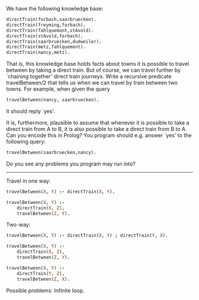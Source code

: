We have the following knowledge base:

```prolog
directTrain(forbach,saarbruecken).
directTrain(freyming,forbach).
directTrain(fahlquemont,stAvold).
directTrain(stAvold,forbach).
directTrain(saarbruecken,dudweiler).
directTrain(metz,fahlquemont).
directTrain(nancy,metz).
```

That is, this knowledge base holds facts about towns it is possible to travel
between by taking a direct train. But of course, we can travel further by
`chaining together' direct train journeys. Write a recursive predicate
travelBetween/2 that tells us when we can travel by train between two
towns. For example, when given the query 

```prolog
travelBetween(nancy, saarbruecken).
```

it should reply `yes'.

It is, furthermore, plausible to assume that whenever it is possible to take a
direct train from A to B, it is also possible to take a direct train from B to A. Can
you encode this in Prolog? You program should e.g. answer `yes' to the following
query: 

```prolog
travelBetween(saarbruecken,nancy).
```

Do you see any problems you program may run into?

---

Travel in one way:

```prolog
travelBetween(X, Y) :- directTrain(X, Y).

travelBetween(X, Y) :-
    directTrain(X, Z),
    travelBetween(Z, Y).
```

Two-way:

```prolog
travelBetween(X, Y) :- directTrain(X, Y) ; directTrain(Y, X).

travelBetween(X, Y) :-
    directTrain(X, Z),
    travelBetween(Z, Y).

travelBetween(X, Y) :-
    directTrain(Y, Z),
    travelBetween(Z, X).
```

Possible problems: Infinite loop.